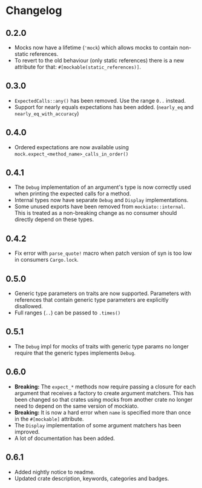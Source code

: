 # Changelog

## 0.2.0
- Mocks now have a lifetime (`'mock`) which allows mocks to contain
  non-static references.
- To revert to the old behaviour (only static references) there is a new attribute for that:
  `#[mockable(static_references)]`.

## 0.3.0
- `ExpectedCalls::any()` has been removed. Use the range `0..` instead.
- Support for nearly equals expectations has been added. (`nearly_eq` and `nearly_eq_with_accuracy`)

## 0.4.0
- Ordered expectations are now available using `mock.expect_<method_name>_calls_in_order()`

## 0.4.1
- The `Debug` implementation of an argument's type is now correctly used when printing the expected calls for a method.
- Internal types now have separate `Debug` and `Display` implementations.
- Some unused exports have been removed from `mockiato::internal`. This is treated as a non-breaking change as no consumer should directly depend on these types.

## 0.4.2
- Fix error with `parse_quote!` macro when patch version of syn is too low in consumers `Cargo.lock`. 

## 0.5.0
- Generic type parameters on traits are now supported. Parameters with references that contain generic type parameters are explicitly disallowed.
- Full ranges (`..`) can be passed to `.times()`

## 0.5.1
- The `Debug` impl for mocks of traits with generic type params no longer require that the generic types implements `Debug`.

## 0.6.0
- **Breaking:** The `expect_*` methods now require passing a closure for each argument that receives a factory to create argument matchers. This has been changed so that crates using mocks from another crate no longer need to depend on the same version of mockiato.
- **Breaking:** It is now a hard error when `name` is specified more than once in the `#[mockable]` attribute.
- The `Display` implementation of some argument matchers has been improved.
- A lot of documentation has been added.

## 0.6.1
- Added nightly notice to readme.
- Updated crate description, keywords, categories and badges.
